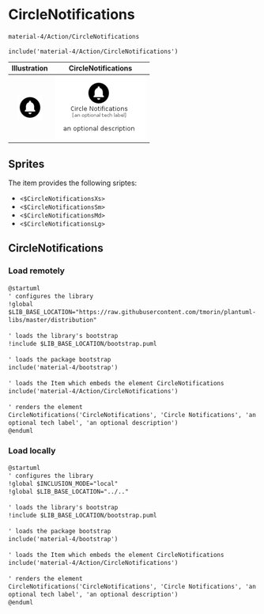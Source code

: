 # CircleNotifications


```text
material-4/Action/CircleNotifications
```

```text
include('material-4/Action/CircleNotifications')
```



| Illustration | CircleNotifications |
| :---: | :---: |
| ![illustration for Illustration](../../material-4/Action/CircleNotifications.png) | ![illustration for CircleNotifications](../../material-4/Action/CircleNotifications.Local.png) |



## Sprites
The item provides the following sriptes:

- `<$CircleNotificationsXs>`
- `<$CircleNotificationsSm>`
- `<$CircleNotificationsMd>`
- `<$CircleNotificationsLg>`





## CircleNotifications

### Load remotely
```plantuml
@startuml
' configures the library
!global $LIB_BASE_LOCATION="https://raw.githubusercontent.com/tmorin/plantuml-libs/master/distribution"

' loads the library's bootstrap
!include $LIB_BASE_LOCATION/bootstrap.puml

' loads the package bootstrap
include('material-4/bootstrap')

' loads the Item which embeds the element CircleNotifications
include('material-4/Action/CircleNotifications')

' renders the element
CircleNotifications('CircleNotifications', 'Circle Notifications', 'an optional tech label', 'an optional description')
@enduml
```

### Load locally
```plantuml
@startuml
' configures the library
!global $INCLUSION_MODE="local"
!global $LIB_BASE_LOCATION="../.."

' loads the library's bootstrap
!include $LIB_BASE_LOCATION/bootstrap.puml

' loads the package bootstrap
include('material-4/bootstrap')

' loads the Item which embeds the element CircleNotifications
include('material-4/Action/CircleNotifications')

' renders the element
CircleNotifications('CircleNotifications', 'Circle Notifications', 'an optional tech label', 'an optional description')
@enduml
```


